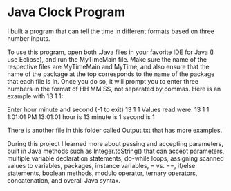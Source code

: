 # Java Clock Program

I built a program that can tell the time in different formats based on three number inputs. 

To use this program, open both .Java files in your favorite IDE for Java (I use Eclipse), and run the MyTimeMain file. Make sure the name of the respective files are MyTimeMain and MyTime, and also ensure that the name of the package at the top corresponds to the name of the package that each file is in. Once you do so, it will prompt you to enter three numbers in the format of HH MM SS, not separated by commas. Here is an example with 13 1 1:

Enter hour minute and second (-1 to exit)
13 1 1
Values read were: 13 1 1
1:01:01 PM
13:01:01
hour is 13  minute is 1  second is 1

There is another file in this folder called Output.txt that has more examples.

During this project I learned more about passing and accepting parameters, built in Java methods such as Integer.toString() that can accept parameters, multiple variable declaration statements, do-while loops, assigning scanned values to variables, packages, instance variables, = vs. ==, if/else statements, boolean methods, modulo operator, ternary operators, concatenation, and overall Java syntax.
